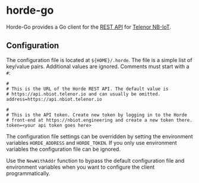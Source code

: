 # horde-go
Horde-Go provides a Go client for the [REST API](https://api.nbiot.telenor.io) for
[Telenor NB-IoT](https://nbiot.engineering).

## Configuration

The configuration file is located at `${HOME}/.horde`. The file is a simple
list of key/value pairs. Additional values are ignored. Comments must start
with a `#`:

    #
    # This is the URL of the Horde REST API. The default value is
    # https://api.nbiot.telenor.io and can usually be omitted.
    address=https://api.nbiot.telenor.io

    #
    # This is the API token. Create new token by logging in to the Horde
    # front-end at https://nbiot.engineering and create a new token there.
    token=<your api token goes here>


The configuration file settings can be overridden by setting the environment
variables `HORDE_ADDRESS` and `HORDE_TOKEN`. If you only use environment variables
the configuration file can be ignored.

Use the `NewWithAddr` function to bypass the default configuration file and
environment variables when you want to configure the client programmatically.
